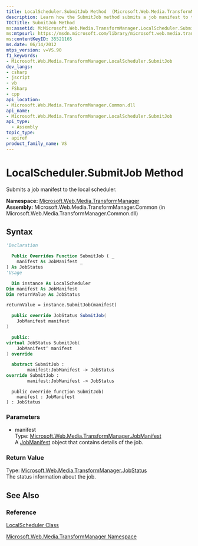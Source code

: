 ```yaml
---
title: LocalScheduler.SubmitJob Method  (Microsoft.Web.Media.TransformManager)
description: Learn how the SubmitJob method submits a job manifest to the local scheduler.
TOCTitle: SubmitJob Method
ms:assetid: M:Microsoft.Web.Media.TransformManager.LocalScheduler.SubmitJob(Microsoft.Web.Media.TransformManager.JobManifest)
ms:mtpsurl: https://msdn.microsoft.com/library/microsoft.web.media.transformmanager.localscheduler.submitjob(v=VS.90)
ms:contentKeyID: 35521165
ms.date: 06/14/2012
mtps_version: v=VS.90
f1_keywords:
- Microsoft.Web.Media.TransformManager.LocalScheduler.SubmitJob
dev_langs:
- csharp
- jscript
- vb
- FSharp
- cpp
api_location:
- Microsoft.Web.Media.TransformManager.Common.dll
api_name:
- Microsoft.Web.Media.TransformManager.LocalScheduler.SubmitJob
api_type:
  - Assembly
topic_type:
- apiref
product_family_name: VS
---
```


# LocalScheduler.SubmitJob Method

Submits a job manifest to the local scheduler.

**Namespace:**  [Microsoft.Web.Media.TransformManager](microsoft-web-media-transformmanager-namespace.md)  
**Assembly:**  Microsoft.Web.Media.TransformManager.Common (in Microsoft.Web.Media.TransformManager.Common.dll)

## Syntax

```vb
'Declaration

  Public Overrides Function SubmitJob ( _
    manifest As JobManifest _
) As JobStatus
'Usage

  Dim instance As LocalScheduler
Dim manifest As JobManifest
Dim returnValue As JobStatus

returnValue = instance.SubmitJob(manifest)
```

```csharp
  public override JobStatus SubmitJob(
    JobManifest manifest
)
```

```cpp
  public:
virtual JobStatus SubmitJob(
    JobManifest^ manifest
) override
```

``` fsharp
  abstract SubmitJob : 
        manifest:JobManifest -> JobStatus 
override SubmitJob : 
        manifest:JobManifest -> JobStatus 
```

```jscript
  public override function SubmitJob(
    manifest : JobManifest
) : JobStatus
```

### Parameters

  - manifest  
    Type: [Microsoft.Web.Media.TransformManager.JobManifest](jobmanifest-class-microsoft-web-media-transformmanager.md)  
    A [JobManifest](jobmanifest-class-microsoft-web-media-transformmanager.md) object that contains details of the job.  

### Return Value

Type: [Microsoft.Web.Media.TransformManager.JobStatus](jobstatus-enumeration-microsoft-web-media-transformmanager.md)  
The status information about the job.  

## See Also

### Reference

[LocalScheduler Class](localscheduler-class-microsoft-web-media-transformmanager.md)

[Microsoft.Web.Media.TransformManager Namespace](microsoft-web-media-transformmanager-namespace.md)

